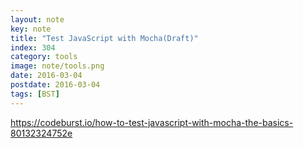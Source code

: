 ```yaml
---
layout: note
key: note
title: "Test JavaScript with Mocha(Draft)"
index: 304
category: tools
image: note/tools.png
date: 2016-03-04
postdate: 2016-03-04
tags: [BST]
---
```

https://codeburst.io/how-to-test-javascript-with-mocha-the-basics-80132324752e
